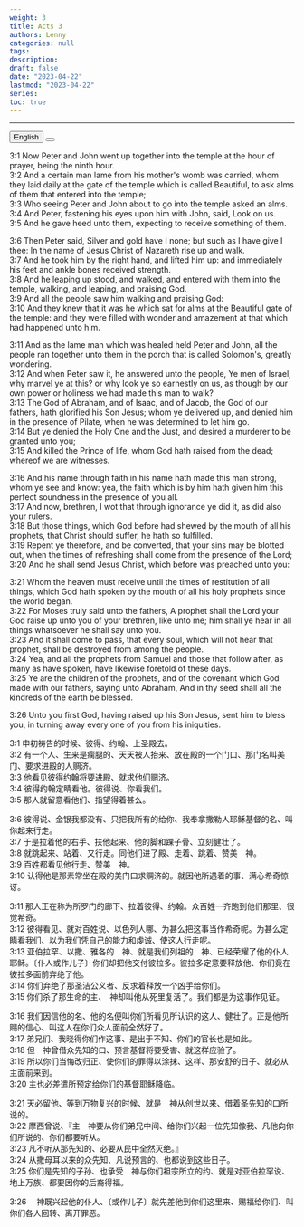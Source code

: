 ```yaml
---
weight: 3
title: Acts 3
authors: Lenny
categories: null
tags: 
description: 
draft: false
date: "2023-04-22"
lastmod: "2023-04-22"
series:
toc: true
---
```



<!--more-->
---

<!-- Tab links -->
<div class="tab">
  <button class="tablinks active" onclick="tablabel(event, 'english')">English</button>
  <button class="tablinks" onclick="tablabel(event, 'chinese')"></button>
  
</div>

<!-- Tab content -->
<div id="english" class="tabcontent" style="display:block">

3:1 Now Peter and John went up together into the temple at the hour of prayer, being the ninth hour.  
3:2 And a certain man lame from his mother's womb was carried, whom they laid daily at the gate of the temple which is called Beautiful, to ask alms of them that entered into the temple;  
3:3 Who seeing Peter and John about to go into the temple asked an alms.  
3:4 And Peter, fastening his eyes upon him with John, said, Look on us.  
3:5 And he gave heed unto them, expecting to receive something of them.  

3:6 Then Peter said, Silver and gold have I none; but such as I have give I thee: In the name of Jesus Christ of Nazareth rise up and walk.  
3:7 And he took him by the right hand, and lifted him up: and immediately his feet and ankle bones received strength.  
3:8 And he leaping up stood, and walked, and entered with them into the temple, walking, and leaping, and praising God.  
3:9 And all the people saw him walking and praising God:  
3:10 And they knew that it was he which sat for alms at the Beautiful gate of the temple: and they were filled with wonder and amazement at that which had happened unto him.  

3:11 And as the lame man which was healed held Peter and John, all the people ran together unto them in the porch that is called Solomon's, greatly wondering.  
3:12 And when Peter saw it, he answered unto the people, Ye men of Israel, why marvel ye at this? or why look ye so earnestly on us, as though by our own power or holiness we had made this man to walk?  
3:13 The God of Abraham, and of Isaac, and of Jacob, the God of our fathers, hath glorified his Son Jesus; whom ye delivered up, and denied him in the presence of Pilate, when he was determined to let him go.  
3:14 But ye denied the Holy One and the Just, and desired a murderer to be granted unto you;  
3:15 And killed the Prince of life, whom God hath raised from the dead; whereof we are witnesses.  

3:16 And his name through faith in his name hath made this man strong, whom ye see and know: yea, the faith which is by him hath given him this perfect soundness in the presence of you all.  
3:17 And now, brethren, I wot that through ignorance ye did it, as did also your rulers.  
3:18 But those things, which God before had shewed by the mouth of all his prophets, that Christ should suffer, he hath so fulfilled.  
3:19 Repent ye therefore, and be converted, that your sins may be blotted out, when the times of refreshing shall come from the presence of the Lord;  
3:20 And he shall send Jesus Christ, which before was preached unto you:  

3:21 Whom the heaven must receive until the times of restitution of all things, which God hath spoken by the mouth of all his holy prophets since the world began.  
3:22 For Moses truly said unto the fathers, A prophet shall the Lord your God raise up unto you of your brethren, like unto me; him shall ye hear in all things whatsoever he shall say unto you.  
3:23 And it shall come to pass, that every soul, which will not hear that prophet, shall be destroyed from among the people.  
3:24 Yea, and all the prophets from Samuel and those that follow after, as many as have spoken, have likewise foretold of these days.  
3:25 Ye are the children of the prophets, and of the covenant which God made with our fathers, saying unto Abraham, And in thy seed shall all the kindreds of the earth be blessed.  

3:26 Unto you first God, having raised up his Son Jesus, sent him to bless you, in turning away every one of you from his iniquities.  
</div>

<div id="chinese" class="tabcontent">

3:1 申初祷告的时候、彼得、约翰、上圣殿去。  
3:2 有一个人、生来是瘸腿的、天天被人抬来、放在殿的一个门口、那门名叫美门、要求进殿的人赒济。  
3:3 他看见彼得约翰将要进殿、就求他们赒济。  
3:4 彼得约翰定睛看他。彼得说、你看我们。  
3:5 那人就留意看他们、指望得着甚么。  

3:6 彼得说、金银我都没有、只把我所有的给你、我奉拿撒勒人耶稣基督的名、叫你起来行走。  
3:7 于是拉着他的右手、扶他起来、他的脚和踝子骨、立刻健壮了。  
3:8 就跳起来、站着、又行走。同他们进了殿、走着、跳着、赞美　神。  
3:9 百姓都看见他行走、赞美　神。  
3:10 认得他是那素常坐在殿的美门口求赒济的。就因他所遇着的事、满心希奇惊讶。  

3:11 那人正在称为所罗门的廊下、拉着彼得、约翰。众百姓一齐跑到他们那里、很觉希奇。  
3:12 彼得看见、就对百姓说、以色列人哪、为甚么把这事当作希奇呢。为甚么定睛看我们、以为我们凭自己的能力和虔诚、使这人行走呢。  
3:13 亚伯拉罕、以撒、雅各的　神、就是我们列祖的　神、已经荣耀了他的仆人耶稣。〔仆人或作儿子〕你们却把他交付彼拉多。彼拉多定意要释放他、你们竟在彼拉多面前弃绝了他。  
3:14 你们弃绝了那圣洁公义者、反求着释放一个凶手给你们。  
3:15 你们杀了那生命的主、　神却叫他从死里复活了。我们都是为这事作见证。  

3:16 我们因信他的名、他的名便叫你们所看见所认识的这人、健壮了。正是他所赐的信心、叫这人在你们众人面前全然好了。  
3:17 弟兄们、我晓得你们作这事、是出于不知、你们的官长也是如此。  
3:18 但　神曾借众先知的口、预言基督将要受害、就这样应验了。  
3:19 所以你们当悔改归正、使你们的罪得以涂抹、这样、那安舒的日子、就必从主面前来到。  
3:20 主也必差遣所预定给你们的基督耶稣降临。  

3:21 天必留他、等到万物复兴的时候、就是　神从创世以来、借着圣先知的口所说的。  
3:22 摩西曾说、『主　神要从你们弟兄中间、给你们兴起一位先知像我、凡他向你们所说的、你们都要听从。  
3:23 凡不听从那先知的、必要从民中全然灭绝。』  
3:24 从撒母耳以来的众先知、凡说预言的、也都说到这些日子。  
3:25 你们是先知的子孙、也承受　神与你们祖宗所立的约、就是对亚伯拉罕说、地上万族、都要因你的后裔得福。  

3:26 　神既兴起他的仆人、〔或作儿子〕就先差他到你们这里来、赐福给你们、叫你们各人回转、离开罪恶。  
</div>